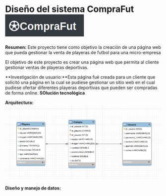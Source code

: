 # Diseño del sistema CompraFut ![](https://github.com/Kevincastillo98/Proyecto-Web/blob/master/ImagenesRepo/Logo2.png)

**Resumen:** Este proyecto tiene como objetivo la creación de
una página web que pueda gestionar la venta de playeras
de futbol para una micro-empresa 

El objetivo de este proyecto es crear una página web que permita
al cliente gestionar ventas de playeras deportivas.

**Investigación de usuario:**Esta página fué creada para un cliente que solicitó
una página en la cual se pudiese gestionar un sitio web en el cual pudiese ofertar
diferentes playeras deportivas que pueden ser compradas de forma online.
**SOlución tecnológica**

**Arquitectura:**
![](https://github.com/Kevincastillo98/Proyecto-Web/blob/master/Esquemas/esquema.png)


**Diseño y manejo de datos:**


